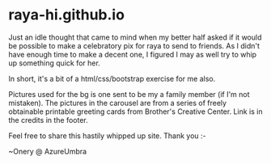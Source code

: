 # raya-hi.github.io

Just an idle thought that came to mind when my better half asked
if it would be possible to make a celebratory pix for raya to
send to friends. As I didn't have enough time to make a decent one,
I figured I may as well try to whip up something quick for her.

In short, it's a bit of a html/css/bootstrap exercise for me also.

Pictures used for the bg is one sent to be my a family member (if I'm
not mistaken). The pictures in the carousel are from a series of freely
obtainable printable greeting cards from Brother's Creative Center. Link
is in the credits in the footer.

Feel free to share this hastily whipped up site. Thank you :-

~Onery @ AzureUmbra
